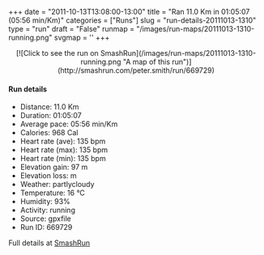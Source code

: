 +++
date = "2011-10-13T13:08:00-13:00"
title = "Ran 11.0 Km in 01:05:07 (05:56 min/Km)"
categories = ["Runs"]
slug = "run-details-20111013-1310"
type = "run"
draft = "False"
runmap = "/images/run-maps/20111013-1310-running.png"
svgmap = '<polyline points="0 59, 1 60, 5 57, 6 55, 12 50, 14 50, 15 50, 17 51, 19 51, 27 46, 31 45, 38 46, 41 46, 45 47, 48 49, 55 55, 60 56, 66 57, 70 56, 78 54, 82 52, 92 54, 96 52, 100 49, 98 45, 97 41, 97 44, 100 49, 95 53, 93 54, 81 52, 69 56, 61 57, 52 53, 46 48, 44 48, 41 45, 27 45, 25 48, 22 50, 21 50, 19 49, 17 48, 15 49, 10 51, 5 57, 2 59">'
+++



<!--more-->

<center>
[![Click to see the run on SmashRun](/images/run-maps/20111013-1310-running.png "A map of this run")](http://smashrun.com/peter.smith/run/669729)
</center>

#### Run details

* Distance: 11.0 Km
* Duration: 01:05:07
* Average pace: 05:56 min/Km
* Calories: 968 Cal
* Heart rate (ave): 135 bpm
* Heart rate (max): 135 bpm
* Heart rate (min): 135 bpm
* Elevation gain: 97 m
* Elevation loss:  m
* Weather: partlycloudy
* Temperature: 16 &deg;C
* Humidity: 93%
* Activity: running
* Source: gpxfile
* Run ID: 669729

Full details at [SmashRun](http://smashrun.com/peter.smith/run/669729)